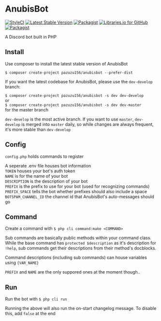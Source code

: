 # AnubisBot
[![StyleCI](https://styleci.io/repos/87753072/shield?branch=master)](https://styleci.io/repos/87753072)
[![Latest Stable Version](https://poser.pugx.org/pazuzu156/anubisbot/v/stable?format=flat-square)](https://packagist.org/packages/pazuzu156/anubisbot)
[![Packagist](https://img.shields.io/packagist/dt/pazuzu156/anubisbot.svg?style=flat-square)](https://packagist.org/packages/pazuzu156/anubisbot)
[![Libraries.io for GitHub](https://img.shields.io/librariesio/github/pazuzu156/anubisbot.svg?style=flat-square)](https://libraries.io/github/pazuzu156/AnubisBot)
[![Packagist](https://img.shields.io/packagist/l/pazuzu156/anubisbot.svg?style=flat-square)](https://github.com/pazuzu156/AnubisBot/blob/master/LICENSE)

A Discord bot built in PHP

## Install
Use composer to install the latest stable version of AnubisBot

`$ composer create-project pazuzu156/anubisbot --prefer-dist`

If you want the latest codebase for AnubisBot, please use the `dev-develop` branch:

`$ composer create-project pazuzu156/anubisbot -s dev dev-develop`  
or  
`$ composer create-project pazuzu156/anubisbot -s dev dev-master`  
for the master branch

`dev-develop` is the most active branch. If you want to use `master`, `dev-develop` is merged into `master` daily, so while changes are always frequent, it's more stable than `dev-develop`

## Config
`config.php` holds commands to register 

A seperate .env file houses bot information  
`TOKEN` houses your bot's auth token  
`NAME` is for the name of your bot  
`DESCRIPTION` is the description of your bot  
`PREFIX` is the prefix to use for your bot (used for recognizing commands)  
`PREFIX_SPACE` tells the bot whether prefixes should also include a space  
`BOTSPAM_CHANNEL_ID` the channel id that AnubisBot's auto-messages should go

## Command
Create a command with `$ php cli command:make <COMMAND>`

Sub commands are basically public methods within your command class. While the base command has `protected $description` as it's description for `!help`, sub commands get their descriptions from their method's docblocks.

Command descriptions (including sub commands) can house variables using `{VAR_NAME}`

`PREFIX` and `NAME` are the only suppored ones at the moment though..

## Run
Run the bot with `$ php cli run`

Running the above will also run the on-start changelog message. To disable this, add `false` at the end
